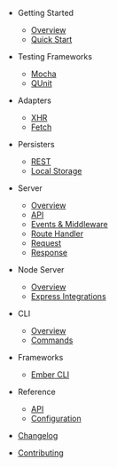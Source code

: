 - Getting Started
  - [Overview](README.md)
  - [Quick Start](quick-start.md)

- Testing Frameworks
  - [Mocha](testing-frameworks/mocha.md)
  - [QUnit](testing-frameworks/qunit.md)

- Adapters
  - [XHR](adapters/xhr.md)
  - [Fetch](adapters/fetch.md)

- Persisters
  - [REST](persisters/rest.md)
  - [Local Storage](persisters/local-storage.md)

- Server
  - [Overview](server/overview.md)
  - [API](server/api.md)
  - [Events & Middleware](server/events-and-middleware.md)
  - [Route Handler](server/route-handler.md)
  - [Request](server/request.md)
  - [Response](server/response.md)

- Node Server
  - [Overview](node-server/overview.md)
  - [Express Integrations](node-server/express-integrations.md)

- CLI
  - [Overview](cli/overview.md)
  - [Commands](cli/commands.md)

- Frameworks
  - [Ember CLI](frameworks/ember-cli.md)

- Reference
  - [API](api.md)
  - [Configuration](configuration.md)

- [Changelog](CHANGELOG.md)
- [Contributing](CONTRIBUTING.md)
